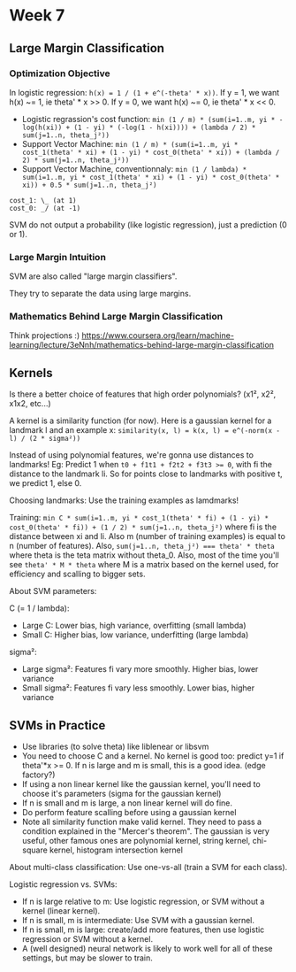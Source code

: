 # Week 7

## Large Margin Classification

### Optimization Objective

In logistic regression: `h(x) = 1 / (1 + e^(-theta' * x))`.
If y = 1, we want h(x) ~= 1, ie theta' * x >> 0.
If y = 0, we want h(x) ~= 0, ie theta' * x << 0.

- Logistic regrassion's cost function: `min (1 / m) * (sum(i=1..m, yi * -log(h(xi)) + (1 - yi) * (-log(1 - h(xi)))) + (lambda / 2) * sum(j=1..n, theta_j²))`
- Support Vector Machine: `min (1 / m) * (sum(i=1..m, yi * cost_1(theta' * xi) + (1 - yi) * cost_0(theta' * xi)) + (lambda / 2) * sum(j=1..n, theta_j²))`
- Support Vector Machine, conventionnaly: `min (1 / lambda) * sum(i=1..m, yi * cost_1(theta' * xi) + (1 - yi) * cost_0(theta' * xi)) + 0.5 * sum(j=1..n, theta_j²)`

```
cost_1: \_ (at 1)
cost_0: _/ (at -1)
```

SVM do not output a probability (like logistic regression), just a prediction (0 or 1).

### Large Margin Intuition

SVM are also called "large margin classifiers".

They try to separate the data using large margins.

### Mathematics Behind Large Margin Classification

Think projections :) https://www.coursera.org/learn/machine-learning/lecture/3eNnh/mathematics-behind-large-margin-classification

## Kernels

Is there a better choice of features that high order polynomials? (x1², x2², x1x2, etc...)

A kernel is a similarity function (for now). Here is a gaussian kernel for a landmark l and an example x: `similarity(x, l) = k(x, l) = e^(-norm(x - l) / (2 * sigma²))`

Instead of using polynomial features, we're gonna use distances to landmarks! 
Eg: Predict 1 when `t0 + f1t1 + f2t2 + f3t3 >= 0`, with fi the distance to the landmark li.
So for points close to landmarks with positive t, we predict 1, else 0.

<!--How do we choose landmarks and what other similarity functions can we use? Stay tuned.-->

Choosing landmarks: Use the training examples as lamdmarks!

Training: `min C * sum(i=1..m, yi * cost_1(theta' * fi) + (1 - yi) * cost_0(theta' * fi)) + (1 / 2) * sum(j=1..n, theta_j²)` where fi is the distance between xi and li. 
Also m (number of training examples) is equal to n (number of features).
Also, `sum(j=1..n, theta_j²) === theta' * theta` where theta is the teta matrix without theta_0.
Also, most of the time you'll see `theta' * M * theta` where M is a matrix based on the kernel used, for efficiency and scalling to bigger sets.

About SVM parameters:

C (= 1 / lambda):
- Large C: Lower bias, high variance, overfitting (small lambda)
- Small C: Higher bias, low variance, underfitting (large lambda)

sigma²:
- Large sigma²: Features fi vary more smoothly. Higher bias, lower variance
- Small sigma²: Features fi vary less smoothly. Lower bias, higher variance

## SVMs in Practice

- Use libraries (to solve theta) like liblenear or libsvm
- You need to choose C and a kernel. No kernel is good too: predict y=1 if theta'*x >= 0. If n is large and m is small, this is a good idea. (edge factory?)
- If using a non linear kernel like the gaussian kernel, you'll need to choose it's parameters (sigma for the gaussian kernel)
- If n is small and m is large, a non linear kernel will do fine.
- Do perform feature scalling before using a gaussian kernel
- Note all similarity function make valid kernel. They need to pass a condition explained in the "Mercer's theorem". The gaussian is very useful, other famous ones are polynomial kernel, string kernel, chi-square kernel, histogram intersection kernel

About multi-class classification: Use one-vs-all (train a SVM for each class).

Logistic regression vs. SVMs:
- If n is large relative to m: Use logistic regression, or SVM without a kernel (linear kernel).
- If n is small, m is intermediate: Use SVM with a gaussian kernel.
- If n is small, m is large: create/add more features, then use logistic regression or SVM without a kernel.
- A (well designed) neural network is likely to work well for all of these settings, but may be slower to train.

